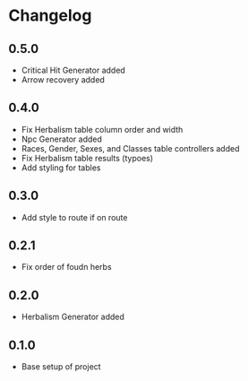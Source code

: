 # Changelog

## 0.5.0
- Critical Hit Generator added
- Arrow recovery added

## 0.4.0
- Fix Herbalism table column order and width
- Npc Generator added
- Races, Gender, Sexes, and Classes table controllers added
- Fix Herbalism table results (typoes)
- Add styling for tables 

## 0.3.0
- Add style to route if on route

## 0.2.1
- Fix order of foudn herbs

## 0.2.0
- Herbalism Generator added

## 0.1.0
- Base setup of project
